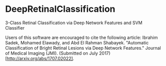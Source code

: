 # DeepRetinalClassification
3-Class Retinal Classification via Deep Network Features and SVM Classifier

Users of this software are encouraged to cite the following article: Ibrahim Sadek, Mohamed Elawady, and Abd El Rahman Shabayek. "Automatic Classification of Bright Retinal Lesions via Deep Network Features." Journal of Medical Imaging (JMI). (Submitted on July 2017) [http://arxiv.org/abs/1707.02022].
